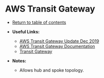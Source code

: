 # AWS Transit Gateway

* [Return to table of contents](../../../README.md)

* **Useful Links:**
  * [AWS Transit Gateway Update Dec 2019](https://aws.amazon.com/about-aws/whats-new/2019/12/aws-transit-gateway-supports-inter-region-peering/)
  * [AWS Transit Gateway Documentation](https://docs.aws.amazon.com/vpc/latest/tgw/what-is-transit-gateway.html)
  * [Transit Gateway](https://aws.amazon.com/transit-gateway/faqs/)

* **Notes:**
  * Allows hub and spoke topology.